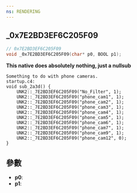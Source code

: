 ```yaml
---
ns: RENDERING
---
```

## _0x7E2BD3EF6C205F09

```c
// 0x7E2BD3EF6C205F09
void _0x7E2BD3EF6C205F09(char* p0, BOOL p1);
```

**This native does absolutely nothing, just a nullsub**

```
Something to do with phone cameras.  
startup.c4:  
void sub_2a3d() {  
    UNK2::_7E2BD3EF6C205F09("No_Filter", 1);  
    UNK2::_7E2BD3EF6C205F09("phone_cam1", 1);  
    UNK2::_7E2BD3EF6C205F09("phone_cam2", 1);  
    UNK2::_7E2BD3EF6C205F09("phone_cam3", 1);  
    UNK2::_7E2BD3EF6C205F09("phone_cam4", 1);  
    UNK2::_7E2BD3EF6C205F09("phone_cam5", 1);  
    UNK2::_7E2BD3EF6C205F09("phone_cam6", 1);  
    UNK2::_7E2BD3EF6C205F09("phone_cam7", 1);  
    UNK2::_7E2BD3EF6C205F09("phone_cam9", 1);  
    UNK2::_7E2BD3EF6C205F09("phone_cam12", 0);  
}  
```

## 參數
* **p0**: 
* **p1**: 


